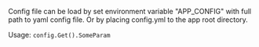 Config file can be load by set environment variable "APP_CONFIG" with 
full path to yaml config file. Or by placing config.yml to the app root directory.

Usage:
    `config.Get().SomeParam`
